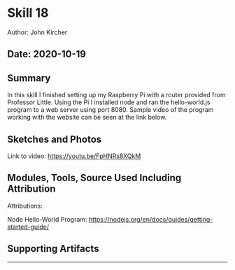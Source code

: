 #  Skill 18

Author: John Kircher

Date: 2020-10-19
-----

## Summary

In this skill I finished setting up my Raspberry Pi with a router provided from Professor Little.
Using the Pi I installed node and ran the hello-world.js program to a web server using port 8080.
Sample video of the program working with the website can be seen at the link below.

## Sketches and Photos

Link to video: https://youtu.be/FpHNRs8XQkM

## Modules, Tools, Source Used Including Attribution
Attributions:

Node Hello-World Program: https://nodejs.org/en/docs/guides/getting-started-guide/

## Supporting Artifacts


-----
